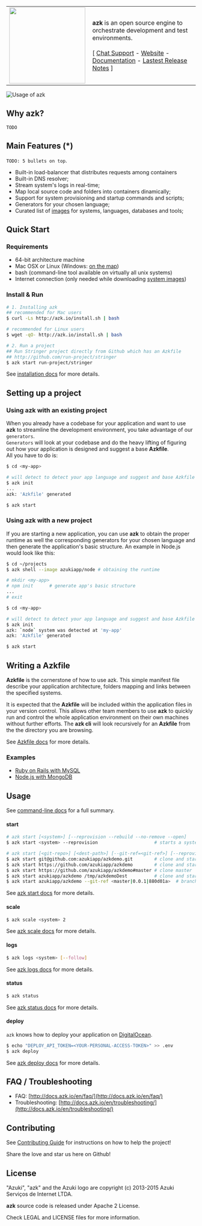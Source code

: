 <table width="100%" border="0">
  <tr>
    <td align="center">
      <a href="http://azk.io"><img src="http://docs.azk.io/en/resources/images/azk-logo-high.png" align="left" width="202px" ></a>
    </td>
    <td>
      <strong>azk</strong> is an open source engine to orchestrate development and test environments. <br/>
    <br/>
    [ <a href="https://gitter.im/azukiapp/azk">Chat Support</a> - <a href="http://azk.io/">Website</a> - <a href="http://azk.io/">Documentation</a> - <a href="https://github.com/azukiapp/azk/releases/latest">Lastest Release Notes</a> ]
    </td>
  </tr>
</table>

![Usage of azk](https://github.com/azukiapp/azk/blob/master/src/pres/azk-screenflow-slow.gif?raw=true)

## Why azk?

`TODO`

## Main Features (*)

`TODO: 5 bullets on top`.

* Built-in load-balancer that distributes requests among containers
* Built-in DNS resolver;
* Stream system's logs in real-time;
* Map local source code and folders into containers dinamically;
* Support for system provisioning and startup commands and scripts;
* Generators for your chosen language;
* Curated list of [images][azk_images] for systems, languages, databases and tools;

## Quick Start

### Requirements

* 64-bit architecture machine
* Mac OSX or Linux (Windows: [on the map](https://github.com/azukiapp/azk/issues/334#issuecomment-170603171))
* bash (command-line tool available on virtually all unix systems)
* Internet connection (only needed while downloading [system images](http://docs.azk.io/en/images))

### Install & Run

```sh
# 1. Installing azk
## recommended for Mac users
$ curl -Ls http://azk.io/install.sh | bash

# recommended for Linux users
$ wget -qO- http://azk.io/install.sh | bash

# 2. Run a project
## Run Stringer project directly from Github which has an Azkfile
## http://github.com/run-project/stringer
$ azk start run-project/stringer
```

See [installation docs](http://docs.azk.io/en/installation/) for more details.

## Setting up a project

### Using azk with an existing project

When you already have a codebase for your application and want to use **azk** to streamline the development environment, you take advantage of our `generators`.  
`Generators` will look at your codebase and do the heavy lifting of figuring out how your application is designed and suggest a base **Azkfile**.  
All you have to do is:

```bash
$ cd <my-app>

# will detect to detect your app language and suggest and base Azkfile
$ azk init
...
azk: 'Azkfile' generated

$ azk start
```

### Using azk with a new project

If you are starting a new application, you can use **azk** to obtain the proper runtime as well the corresponding generators for your chosen language and then generate the application's basic structure. An example in Node.js would look like this:

```bash
$ cd ~/projects
$ azk shell --image azukiapp/node # obtaining the runtime

# mkdir <my-app>
# npm init      # generate app's basic structure
...
# exit

$ cd <my-app>

# will detect to detect your app language and suggest and base Azkfile
$ azk init
azk: `node` system was detected at 'my-app'
azk: 'Azkfile' generated

$ azk start
```


## Writing a Azkfile

**Azkfile** is the cornerstone of how to use azk. This simple manifest file describe your application architecture, folders mapping and links between the specified systems.

It is expected that the **Azkfile** will be included within the application files in your version control. This allows other team members to use **azk** to quickly run and control the whole application environment on their own machines without further efforts.
The **azk cli** will look recursively for an **Azkfile** from the the directory you are browsing.

See [Azkfile docs][azkfile] for more details.

### Examples

  * [Ruby on Rails with MySQL](#ruby-on-rails-app-with-mysql)
  * [Node.js with MongoDB](#nodejs-app-with-mongodb)

## Usage

See [command-line docs](http://docs.azk.io) for a full summary.

#### start

```sh
# azk start [<system>] [--reprovision --rebuild --no-remove --open]
$ azk start <system> --reprovision                     # starts a system and reprovision

# azk start [<git-repo>] [<dest-path>] [--git-ref=<git-ref>] [--reprovision --rebuild --no-remove --open]
$ azk start git@github.com:azukiapp/azkdemo.git        # clone and start (SSH)
$ azk start https://github.com/azukiapp/azkdemo        # clone and start (https)
$ azk start https://github.com/azukiapp/azkdemo#master # clone master
$ azk start azukiapp/azkdemo /tmp/azkdemoDest          # clone and start (to /tmp/azkdemoDest folder)
$ azk start azukiapp/azkdemo --git-ref <master|0.0.1|880d01a>  # branch, tag or commit (relative to ./azkdemo folder)
```

See [azk start docs](http://docs.azk.io) for more details.

#### scale

```sh
$ azk scale <system> 2
```

See [azk scale docs](http://docs.azk.io) for more details.

#### logs

```sh
$ azk logs <system> [--follow]
```

See [azk logs docs](http://docs.azk.io) for more details.

#### status

```sh
$ azk status
```

See [azk status docs](http://docs.azk.io) for more details.

#### deploy

`azk` knows how to deploy your application on [DigitalOcean](https://digitalocean.com/).

```sh
$ echo "DEPLOY_API_TOKEN=<YOUR-PERSONAL-ACCESS-TOKEN>" >> .env
$ azk deploy
```

See [azk deploy docs](http://docs.azk.io/en/deploy) for more details.

## FAQ / Troubleshooting

* FAQ: [http://docs.azk.io/en/faq/](http://docs.azk.io/en/faq/)
* Troubleshooting: [http://docs.azk.io/en/troubleshooting/](http://docs.azk.io/en/troubleshooting/)

## Contributing

See [Contributing Guide](CONTRIBUTING.md) for instructions on how to help the project!

Share the love and star us here on Github!

## License

"Azuki", "azk" and the Azuki logo are copyright (c) 2013-2015 Azuki Serviços de Internet LTDA.

**azk** source code is released under Apache 2 License.

Check LEGAL and LICENSE files for more information.

[docker]: http://docker.com
[azk_images]: http://images.azk.io
[azkfile]: http://docs.azk.io/en/azkfilejs/README.html
